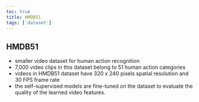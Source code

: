 ```yaml
---
toc: true
title: HMDB51
tags: ['dataset']
---
```


## HMDB51
- smaller video dataset for human action recognition 
- 7,000 video clips in this dataset belong to 51 human action categories 
- videos in HMDB51 dataset have 320 x 240 pixels spatial resolution and 30 FPS frame rate 
- the self-supervised models are fine-tuned on the dataset to evaluate the quality of the learned video features.



